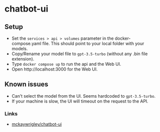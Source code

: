 # chatbot-ui


## Setup
- Set the `services > api > volumes` parameter in the docker-compose.yaml file. This should point to your local folder with your models.
- Copy/Rename your model file to `gpt-3.5-turbo` (without any .bin file extension).
- Type `docker compose up` to run the api and the Web UI.
- Open http://localhost:3000 for the Web UI.


## Known issues
- Can't select the model from the UI. Seems hardcoded to `gpt-3.5-turbo`.
- If your machine is slow, the UI will timeout on the request to the API.


### Links

- [mckaywrigley/chatbot-ui](https://github.com/mckaywrigley/chatbot-ui)
